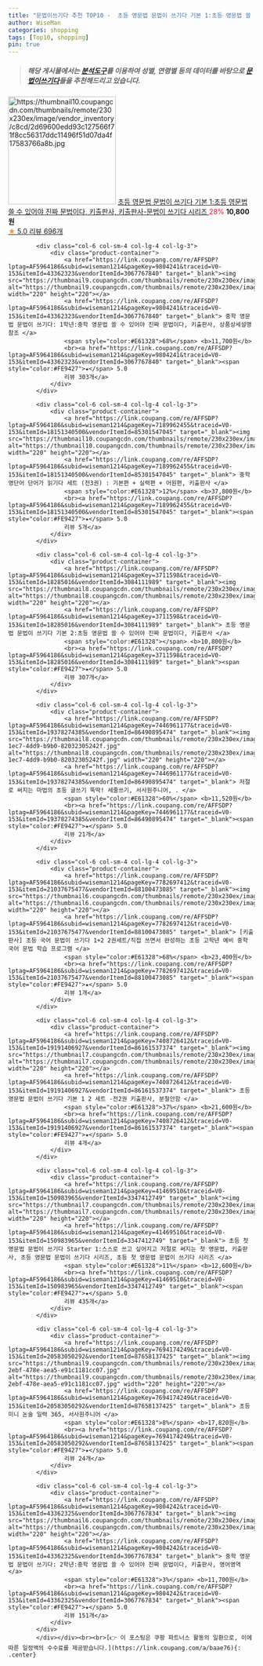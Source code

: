 ```yaml
---
title: "문법이쓰기다 추천 TOP10 -  초등 영문법 문법이 쓰기다 기본 1:초등 영문법 쓸 수 있어야 진짜 문법이다, 키출판사, 키출판사-문법이 쓰기다 시리즈 "
author: WiseMan
categories: shopping
tags: [Top10, shopping]
pin: true
---
```


> ##### 해당 게시물에서는 [**분석도구**](https://itemscout.io/)를 이용하여 **성별**, **연령별** 등의 데이터를 바탕으로 [**문법이쓰기다**](https://link.coupang.com/a/baae76)들을 추천해드리고 있습니다.
<div class="container"><div class="row">
            <div class="col-6 col-sm-4 col-lg-4 col-lg-3">
                <div class="product-container">
                    <a href="https://link.coupang.com/re/AFFSDP?lptag=AF5964186&subid=wiseman1214&pageKey=12698656&traceid=V0-153&itemId=53767704&vendorItemId=3084111998" target="_blank"><img src="https://thumbnail10.coupangcdn.com/thumbnails/remote/230x230ex/image/vendor_inventory/c8cd/2d69600edd93c127566f71f8cc56317ddc11496f51d07da4f17583766a8b.jpg" alt="https://thumbnail10.coupangcdn.com/thumbnails/remote/230x230ex/image/vendor_inventory/c8cd/2d69600edd93c127566f71f8cc56317ddc11496f51d07da4f17583766a8b.jpg" width="220" height="220"></a>
                    <a href="https://link.coupang.com/re/AFFSDP?lptag=AF5964186&subid=wiseman1214&pageKey=12698656&traceid=V0-153&itemId=53767704&vendorItemId=3084111998" target="_blank"> 초등 영문법 문법이 쓰기다 기본 1:초등 영문법 쓸 수 있어야 진짜 문법이다, 키출판사, 키출판사-문법이 쓰기다 시리즈 </a>
                    <span style="color:#E61328">28%</span> <b>10,800원</b>
                    <br><a href="https://link.coupang.com/re/AFFSDP?lptag=AF5964186&subid=wiseman1214&pageKey=12698656&traceid=V0-153&itemId=53767704&vendorItemId=3084111998" target="_blank"><span style="color:#FE9427">★</span> 5.0
                    리뷰 696개</a>
                </div>
            </div>
            
            <div class="col-6 col-sm-4 col-lg-4 col-lg-3">
                <div class="product-container">
                    <a href="https://link.coupang.com/re/AFFSDP?lptag=AF5964186&subid=wiseman1214&pageKey=9804241&traceid=V0-153&itemId=43362323&vendorItemId=3067767840" target="_blank"><img src="https://thumbnail9.coupangcdn.com/thumbnails/remote/230x230ex/image/vendor_inventory/7ecd/e5c581417a9bf372ed73f33a70fc2eef59fe378dfcdc1e4825c358e71568.jpg" alt="https://thumbnail9.coupangcdn.com/thumbnails/remote/230x230ex/image/vendor_inventory/7ecd/e5c581417a9bf372ed73f33a70fc2eef59fe378dfcdc1e4825c358e71568.jpg" width="220" height="220"></a>
                    <a href="https://link.coupang.com/re/AFFSDP?lptag=AF5964186&subid=wiseman1214&pageKey=9804241&traceid=V0-153&itemId=43362323&vendorItemId=3067767840" target="_blank"> 중학 영문법 문법이 쓰기다: 1학년:중학 영문법 쓸 수 있어야 진짜 문법이다, 키출판사, 상품상세설명 참조 </a>
                    <span style="color:#E61328">68%</span> <b>11,700원</b>
                    <br><a href="https://link.coupang.com/re/AFFSDP?lptag=AF5964186&subid=wiseman1214&pageKey=9804241&traceid=V0-153&itemId=43362323&vendorItemId=3067767840" target="_blank"><span style="color:#FE9427">★</span> 5.0
                    리뷰 303개</a>
                </div>
            </div>
            
            <div class="col-6 col-sm-4 col-lg-4 col-lg-3">
                <div class="product-container">
                    <a href="https://link.coupang.com/re/AFFSDP?lptag=AF5964186&subid=wiseman1214&pageKey=7189962455&traceid=V0-153&itemId=18151340500&vendorItemId=85301547045" target="_blank"><img src="https://thumbnail10.coupangcdn.com/thumbnails/remote/230x230ex/image/vendor_inventory/f72c/3e251d3d6c7d42f8ef1844ffc365c69f0c6e28764e9ef7e021add50cfc49.jpg" alt="https://thumbnail10.coupangcdn.com/thumbnails/remote/230x230ex/image/vendor_inventory/f72c/3e251d3d6c7d42f8ef1844ffc365c69f0c6e28764e9ef7e021add50cfc49.jpg" width="220" height="220"></a>
                    <a href="https://link.coupang.com/re/AFFSDP?lptag=AF5964186&subid=wiseman1214&pageKey=7189962455&traceid=V0-153&itemId=18151340500&vendorItemId=85301547045" target="_blank"> 중학 영단어 단어가 읽기다 세트 (전3권) : 기본편 + 실력편 + 어원편, 키출판사 </a>
                    <span style="color:#E61328">12%</span> <b>37,800원</b>
                    <br><a href="https://link.coupang.com/re/AFFSDP?lptag=AF5964186&subid=wiseman1214&pageKey=7189962455&traceid=V0-153&itemId=18151340500&vendorItemId=85301547045" target="_blank"><span style="color:#FE9427">★</span> 5.0
                    리뷰 5개</a>
                </div>
            </div>
            
            <div class="col-6 col-sm-4 col-lg-4 col-lg-3">
                <div class="product-container">
                    <a href="https://link.coupang.com/re/AFFSDP?lptag=AF5964186&subid=wiseman1214&pageKey=3711598&traceid=V0-153&itemId=18285016&vendorItemId=3084111989" target="_blank"><img src="https://thumbnail8.coupangcdn.com/thumbnails/remote/230x230ex/image/vendor_inventory/770f/0d58fb4009771166ffb77cfac19bfe087090a3f3ffbc59ebc6d51c4605d4.jpg" alt="https://thumbnail8.coupangcdn.com/thumbnails/remote/230x230ex/image/vendor_inventory/770f/0d58fb4009771166ffb77cfac19bfe087090a3f3ffbc59ebc6d51c4605d4.jpg" width="220" height="220"></a>
                    <a href="https://link.coupang.com/re/AFFSDP?lptag=AF5964186&subid=wiseman1214&pageKey=3711598&traceid=V0-153&itemId=18285016&vendorItemId=3084111989" target="_blank"> 초등 영문법 문법이 쓰기다 기본 2:초등 영문법 쓸 수 있어야 진짜 문법이다, 키출판사 </a>
                    <span style="color:#E61328"></span> <b>10,800원</b>
                    <br><a href="https://link.coupang.com/re/AFFSDP?lptag=AF5964186&subid=wiseman1214&pageKey=3711598&traceid=V0-153&itemId=18285016&vendorItemId=3084111989" target="_blank"><span style="color:#FE9427">★</span> 5.0
                    리뷰 307개</a>
                </div>
            </div>
            
            <div class="col-6 col-sm-4 col-lg-4 col-lg-3">
                <div class="product-container">
                    <a href="https://link.coupang.com/re/AFFSDP?lptag=AF5964186&subid=wiseman1214&pageKey=7446961177&traceid=V0-153&itemId=19378274385&vendorItemId=86490895474" target="_blank"><img src="https://thumbnail8.coupangcdn.com/thumbnails/remote/230x230ex/image/retail/images/2023/07/06/9/6/e5b03315-1ec7-4dd9-b9b0-82032305242f.jpg" alt="https://thumbnail8.coupangcdn.com/thumbnails/remote/230x230ex/image/retail/images/2023/07/06/9/6/e5b03315-1ec7-4dd9-b9b0-82032305242f.jpg" width="220" height="220"></a>
                    <a href="https://link.coupang.com/re/AFFSDP?lptag=AF5964186&subid=wiseman1214&pageKey=7446961177&traceid=V0-153&itemId=19378274385&vendorItemId=86490895474" target="_blank"> 저절로 써지는 마법의 초등 글쓰기 뚝딱! 세줄쓰기, 서사원주니어, . </a>
                    <span style="color:#E61328">60%</span> <b>11,520원</b>
                    <br><a href="https://link.coupang.com/re/AFFSDP?lptag=AF5964186&subid=wiseman1214&pageKey=7446961177&traceid=V0-153&itemId=19378274385&vendorItemId=86490895474" target="_blank"><span style="color:#FE9427">★</span> 5.0
                    리뷰 21개</a>
                </div>
            </div>
            
            <div class="col-6 col-sm-4 col-lg-4 col-lg-3">
                <div class="product-container">
                    <a href="https://link.coupang.com/re/AFFSDP?lptag=AF5964186&subid=wiseman1214&pageKey=7782697412&traceid=V0-153&itemId=21037675477&vendorItemId=88100473085" target="_blank"><img src="https://thumbnail6.coupangcdn.com/thumbnails/remote/230x230ex/image/vendor_inventory/e241/20b72f7017a7bd64e8828c333df82060569b43f6dde67c8b08296ecad90f.png" alt="https://thumbnail6.coupangcdn.com/thumbnails/remote/230x230ex/image/vendor_inventory/e241/20b72f7017a7bd64e8828c333df82060569b43f6dde67c8b08296ecad90f.png" width="220" height="220"></a>
                    <a href="https://link.coupang.com/re/AFFSDP?lptag=AF5964186&subid=wiseman1214&pageKey=7782697412&traceid=V0-153&itemId=21037675477&vendorItemId=88100473085" target="_blank"> [키출판사] 초등 국어 문법이 쓰기다 1+2 2권세트/직접 쓰면서 완성하는 초등 고학년 예비 중학 국어 문법 학습 프로그램 </a>
                    <span style="color:#E61328">68%</span> <b>23,400원</b>
                    <br><a href="https://link.coupang.com/re/AFFSDP?lptag=AF5964186&subid=wiseman1214&pageKey=7782697412&traceid=V0-153&itemId=21037675477&vendorItemId=88100473085" target="_blank"><span style="color:#FE9427">★</span> 5.0
                    리뷰 1개</a>
                </div>
            </div>
            
            <div class="col-6 col-sm-4 col-lg-4 col-lg-3">
                <div class="product-container">
                    <a href="https://link.coupang.com/re/AFFSDP?lptag=AF5964186&subid=wiseman1214&pageKey=7408726412&traceid=V0-153&itemId=19191406927&vendorItemId=86161537374" target="_blank"><img src="https://thumbnail7.coupangcdn.com/thumbnails/remote/230x230ex/image/vendor_inventory/41c8/fafc58c0e6897403aa5868ca6f0443f74e20d2192669a41debc058110302.jpg" alt="https://thumbnail7.coupangcdn.com/thumbnails/remote/230x230ex/image/vendor_inventory/41c8/fafc58c0e6897403aa5868ca6f0443f74e20d2192669a41debc058110302.jpg" width="220" height="220"></a>
                    <a href="https://link.coupang.com/re/AFFSDP?lptag=AF5964186&subid=wiseman1214&pageKey=7408726412&traceid=V0-153&itemId=19191406927&vendorItemId=86161537374" target="_blank"> 초등영문법 문법이 쓰기다 기본 1 2 세트 -전2권 키출판사, 분철안함 </a>
                    <span style="color:#E61328">37%</span> <b>21,600원</b>
                    <br><a href="https://link.coupang.com/re/AFFSDP?lptag=AF5964186&subid=wiseman1214&pageKey=7408726412&traceid=V0-153&itemId=19191406927&vendorItemId=86161537374" target="_blank"><span style="color:#FE9427">★</span> 5.0
                    리뷰 4개</a>
                </div>
            </div>
            
            <div class="col-6 col-sm-4 col-lg-4 col-lg-3">
                <div class="product-container">
                    <a href="https://link.coupang.com/re/AFFSDP?lptag=AF5964186&subid=wiseman1214&pageKey=41469510&traceid=V0-153&itemId=150983965&vendorItemId=3347412749" target="_blank"><img src="https://thumbnail7.coupangcdn.com/thumbnails/remote/230x230ex/image/vendor_inventory/ee06/f42ec39e274b7c9ac9a7f111b18a844a8a5798321fb7d9b03e998984fbc1.jpg" alt="https://thumbnail7.coupangcdn.com/thumbnails/remote/230x230ex/image/vendor_inventory/ee06/f42ec39e274b7c9ac9a7f111b18a844a8a5798321fb7d9b03e998984fbc1.jpg" width="220" height="220"></a>
                    <a href="https://link.coupang.com/re/AFFSDP?lptag=AF5964186&subid=wiseman1214&pageKey=41469510&traceid=V0-153&itemId=150983965&vendorItemId=3347412749" target="_blank"> 초등 첫 영문법 문법이 쓰기다 Starter 1:스스로 쓰고 싶어지고 저절로 써지는 첫 영문법, 키출판사, 초등 영문법 문법이 쓰기다 시리즈, 초등 첫 영문법 문법이 쓰기다 시리즈 </a>
                    <span style="color:#E61328">11%</span> <b>12,600원</b>
                    <br><a href="https://link.coupang.com/re/AFFSDP?lptag=AF5964186&subid=wiseman1214&pageKey=41469510&traceid=V0-153&itemId=150983965&vendorItemId=3347412749" target="_blank"><span style="color:#FE9427">★</span> 5.0
                    리뷰 435개</a>
                </div>
            </div>
            
            <div class="col-6 col-sm-4 col-lg-4 col-lg-3">
                <div class="product-container">
                    <a href="https://link.coupang.com/re/AFFSDP?lptag=AF5964186&subid=wiseman1214&pageKey=7694174249&traceid=V0-153&itemId=20583050292&vendorItemId=87658137425" target="_blank"><img src="https://thumbnail9.coupangcdn.com/thumbnails/remote/230x230ex/image/retail/images/2023/11/03/12/5/a98e4aab-2ebf-478e-aea5-e91c1181cc07.jpg" alt="https://thumbnail9.coupangcdn.com/thumbnails/remote/230x230ex/image/retail/images/2023/11/03/12/5/a98e4aab-2ebf-478e-aea5-e91c1181cc07.jpg" width="220" height="220"></a>
                    <a href="https://link.coupang.com/re/AFFSDP?lptag=AF5964186&subid=wiseman1214&pageKey=7694174249&traceid=V0-153&itemId=20583050292&vendorItemId=87658137425" target="_blank"> 초등 미니 논술 일력 365, 서사원주니어 </a>
                    <span style="color:#E61328">8%</span> <b>17,820원</b>
                    <br><a href="https://link.coupang.com/re/AFFSDP?lptag=AF5964186&subid=wiseman1214&pageKey=7694174249&traceid=V0-153&itemId=20583050292&vendorItemId=87658137425" target="_blank"><span style="color:#FE9427">★</span> 5.0
                    리뷰 24개</a>
                </div>
            </div>
            
            <div class="col-6 col-sm-4 col-lg-4 col-lg-3">
                <div class="product-container">
                    <a href="https://link.coupang.com/re/AFFSDP?lptag=AF5964186&subid=wiseman1214&pageKey=9804242&traceid=V0-153&itemId=43362325&vendorItemId=3067767834" target="_blank"><img src="https://thumbnail6.coupangcdn.com/thumbnails/remote/230x230ex/image/vendor_inventory/0401/bf86d212d4c07a1f60dcb66ed29c2376ce7e57b48962596418c1af6569be.jpg" alt="https://thumbnail6.coupangcdn.com/thumbnails/remote/230x230ex/image/vendor_inventory/0401/bf86d212d4c07a1f60dcb66ed29c2376ce7e57b48962596418c1af6569be.jpg" width="220" height="220"></a>
                    <a href="https://link.coupang.com/re/AFFSDP?lptag=AF5964186&subid=wiseman1214&pageKey=9804242&traceid=V0-153&itemId=43362325&vendorItemId=3067767834" target="_blank"> 중학 영문법 문법이 쓰기다: 2학년:중학 영문법 쓸 수 있어야 진짜 문법이다, 키출판사, 영어영역 </a>
                    <span style="color:#E61328">3%</span> <b>11,700원</b>
                    <br><a href="https://link.coupang.com/re/AFFSDP?lptag=AF5964186&subid=wiseman1214&pageKey=9804242&traceid=V0-153&itemId=43362325&vendorItemId=3067767834" target="_blank"><span style="color:#FE9427">★</span> 5.0
                    리뷰 151개</a>
                </div>
            </div>
            </div></div><br><br>[👉 이 포스팅은 쿠팡 파트너스 활동의 일환으로, 이에 따른 일정액의 수수료를 제공받습니다.](https://link.coupang.com/a/baae76){: .center}